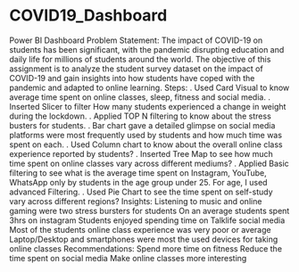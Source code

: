# COVID19_Dashboard
Power BI Dashboard 
Problem Statement: The impact of COVID-19 on students has been significant, with the pandemic disrupting education and daily life for millions of students around the world. The objective of this assignment is to analyze the student survey dataset on the impact of COVID-19 and gain insights into how students have coped with the pandemic and adapted to online learning.
Steps: . Used Card Visual to know average time spent on online classes, sleep, fitness and social media.
       . Inserted Slicer to filter How many students experienced a change in weight during the lockdown.
       . Applied TOP N filtering to know about the stress busters for students.
       . Bar chart gave a detailed glimpse on social media platforms were most frequently used by students and how much time was spent on each.
       . Used Column chart to know about the overall online class experience reported by students?
       . Inserted Tree Map to see how much time spent on online classes vary across different mediums?
       . Applied Basic filtering to see what is the average time spent on Instagram, YouTube, WhatsApp only by students in the age group under 25. For age, I used advanced              Filtering.
       . Used Pie Chart to see the time spent on self-study vary across different regions?
Insights: 
Listening to music and online gaming were two stress bursters for students
On an average students spent 3hrs on instagram
Students enjoyed spending time on Talklife social media
Most of the students online class experience was very poor or average
Laptop/Desktop and smartphones were most the used devices for taking online classes
Recommendations:
Spend more time on fitness
Reduce the time spent on social media
Make online classes more interesting
